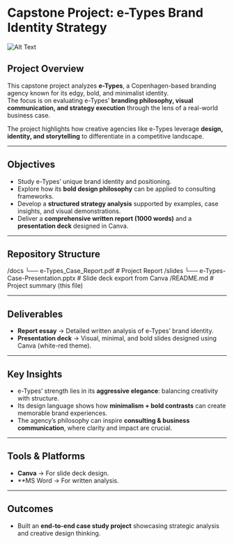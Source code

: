 # Capstone Project: e-Types Brand Identity Strategy

![Alt Text](https://drive.google.com/file/d/1LvTZekiX97Fa9GS7ZaqtgETDXmpt6CyZ/view)
## Project Overview
This capstone project analyzes **e-Types**, a Copenhagen-based branding agency known for its edgy, bold, and minimalist identity.  
The focus is on evaluating e-Types’ **branding philosophy, visual communication, and strategy execution** through the lens of a real-world business case.

The project highlights how creative agencies like e-Types leverage **design, identity, and storytelling** to differentiate in a competitive landscape.

---

## Objectives
- Study e-Types’ unique brand identity and positioning.
- Explore how its **bold design philosophy** can be applied to consulting frameworks.  
- Develop a **structured strategy analysis** supported by examples, case insights, and visual demonstrations.  
- Deliver a **comprehensive written report (1000 words)** and a **presentation deck** designed in Canva.

---

## Repository Structure
/docs
└── e-Types_Case_Report.pdf # Project Report
/slides
└── e-Types-Case-Presentation.pptx # Slide deck export from Canva
/README.md  # Project summary (this file)

---

## Deliverables
- **Report essay** → Detailed written analysis of e-Types’ brand identity.  
- **Presentation deck** → Visual, minimal, and bold slides designed using Canva (white-red theme).  

---

## Key Insights
- e-Types’ strength lies in its **aggressive elegance**: balancing creativity with structure.  
- Its design language shows how **minimalism + bold contrasts** can create memorable brand experiences.  
- The agency’s philosophy can inspire **consulting & business communication**, where clarity and impact are crucial.  

---

## Tools & Platforms
- **Canva** → For slide deck design.  
- **MS Word → For written analysis.   

---

## Outcomes
- Built an **end-to-end case study project** showcasing strategic analysis and creative design thinking. 

